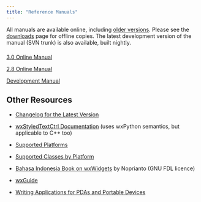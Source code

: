 ```yaml
---
title: "Reference Manuals"
---
```


All manuals are available online, including [older versions][1]. Please see
the [downloads][2] page for offline copies. The latest development version of
the manual (SVN trunk) is also available, built nightly.

[1]: http://docs.wxwidgets.org/
[2]: /downloads/

<div class="row" style="margin-top: 1.5em;">
  <div class="col-sm-6 col-sm-offset-3">
    <p><a href="http://docs.wxwidgets.org/3.0/" class="btn btn-default btn-lg btn-block" role="button">3.0 Online Manual</a></p>
    <p><a href="http://docs.wxwidgets.org/2.8/" class="btn btn-default btn-lg btn-block" role="button">2.8 Online Manual</a></p>
    <p><a href="http://docs.wxwidgets.org/trunk/" class="btn btn-default btn-lg btn-block" role="button">Development Manual</a></p>
  </div>
</div>

## Other Resources

* [Changelog for the Latest Version](http://svn.wxwidgets.org/svn/wx/wxWidgets/trunk/docs/changes.txt)
* [wxStyledTextCtrl Documentation](http://www.yellowbrain.com/stc/index.html) (uses wxPython semantics, but applicable to C++ too)
* [Supported Platforms](http://wiki.wxwidgets.org/Supported_Platforms)
* [Supported Classes by Platform](http://wiki.wxwidgets.org/Development:_Supported_Classes)
* [Bahasa Indonesia Book on wxWidgets](http://wx.r.tedut.com/) by Noprianto (GNU FDL licence)
* [wxGuide](http://wxguide.sf.net/)




* [Writing Applications for PDAs and Portable Devices](embedded.htm)